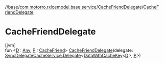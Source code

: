 //[base](../../../index.md)/[com.motorro.rxlcemodel.base.service](../index.md)/[CacheFriendDelegate](index.md)/[CacheFriendDelegate](-cache-friend-delegate.md)

# CacheFriendDelegate

[jvm]\
fun &lt;[D](index.md) : [Any](https://kotlinlang.org/api/latest/jvm/stdlib/kotlin/-any/index.html), [P](index.md) : [CacheFriend](../-cache-friend/index.md)&gt; [CacheFriendDelegate](-cache-friend-delegate.md)(delegate: [SyncDelegateCacheService.Delegate](../-sync-delegate-cache-service/-delegate/index.md)&lt;[DataWithCacheKey](../-data-with-cache-key/index.md)&lt;[D](index.md)&gt;, [P](index.md)&gt;)
